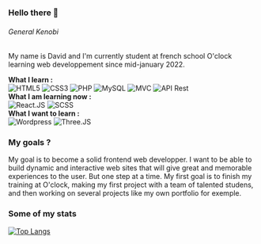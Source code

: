 ### Hello there 👋 
###### *General Kenobi*

My name is David and I'm currently student at french school O'clock learning web developpement since mid-january 2022. 

**What I learn :** </br>
![HTML5](https://img.shields.io/badge/-HTML5-blue)
![CSS3](https://img.shields.io/badge/-CSS3-orange)
![PHP](https://img.shields.io/badge/-PHP-blue)
![MySQL](https://img.shields.io/badge/-MySql-lightgrey)
![MVC](https://img.shields.io/badge/-MVC-yellow)
![API Rest](https://img.shields.io/badge/-API%20Rest-red)</br>
**What I am learning now :** </br>
![React.JS](https://img.shields.io/badge/-React.JS-blue)
![SCSS](https://img.shields.io/badge/-SCSS-orange)</br>
**What I want to learn :** </br>
![Wordpress](https://img.shields.io/badge/-Wordpress-blue)
![Three.JS](https://img.shields.io/badge/-Three.JS-red)

### My goals ?

My goal is to become a solid frontend web developper. I want to be able to build dynamic and interactive web sites that will give great and memorable experiences to the user. But one step at a time. My first goal is to finish my training at O'clock, making my first project with a team of talented studens, and then working on several projects like my own portfolio for exemple.

### Some of my stats

[![Top Langs](https://github-readme-stats.vercel.app/api/top-langs/?username=DavidPoulain&layout=compact&theme=vision-friendly-dark)](https://github.com/anuraghazra/github-readme-stats)





<!--
**DavidPoulain/DavidPoulain** is a ✨ _special_ ✨ repository because its `README.md` (this file) appears on your GitHub profile.

Here are some ideas to get you started:

- 🔭 I’m currently working on ...
- 🌱 I’m currently learning ...
- 👯 I’m looking to collaborate on ...
- 🤔 I’m looking for help with ...
- 💬 Ask me about ...
- 📫 How to reach me: ...
- 😄 Pronouns: ...
- ⚡ Fun fact: ...
-->



